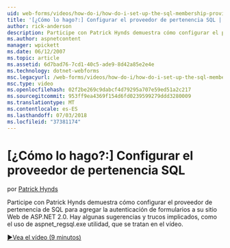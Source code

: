 ```yaml
---
uid: web-forms/videos/how-do-i/how-do-i-set-up-the-sql-membership-provider
title: '[¿Cómo lo hago?:] Configurar el proveedor de pertenencia SQL | Microsoft Docs'
author: rick-anderson
description: Participe con Patrick Hynds demuestra cómo configurar el proveedor de pertenencia de SQL para agregar la autenticación de formularios a su sitio Web de ASP.NET 2.0. Hay unos sugerencia...
ms.author: aspnetcontent
manager: wpickett
ms.date: 06/12/2007
ms.topic: article
ms.assetid: 6d7bad76-7cd1-40c5-ade9-8d42a85e2e4e
ms.technology: dotnet-webforms
msc.legacyurl: /web-forms/videos/how-do-i/how-do-i-set-up-the-sql-membership-provider
msc.type: video
ms.openlocfilehash: 02f2be269c9dabcf4d79295a707e59ed51a2c217
ms.sourcegitcommit: 953ff9ea4369f154d6fd0239599279ddd3280009
ms.translationtype: MT
ms.contentlocale: es-ES
ms.lasthandoff: 07/03/2018
ms.locfileid: "37381174"
---
```

<a name="how-do-i-set-up-the-sql-membership-provider"></a>[¿Cómo lo hago?:] Configurar el proveedor de pertenencia SQL
====================
por [Patrick Hynds](https://twitter.com/patrickhynds)

Participe con Patrick Hynds demuestra cómo configurar el proveedor de pertenencia de SQL para agregar la autenticación de formularios a su sitio Web de ASP.NET 2.0. Hay algunas sugerencias y trucos implicados, como el uso de aspnet\_regsql.exe utilidad, que se tratan en el vídeo.

[&#9654;Vea el vídeo (9 minutos)](https://channel9.msdn.com/Blogs/ASP-NET-Site-Videos/how-do-i-set-up-the-sql-membership-provider)
